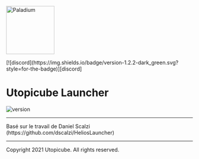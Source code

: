 <p><img  src="https://cdn.discordapp.com/attachments/830383515425570826/830383624544059392/defaultCircle.png" height="130px" alt="Paladium"></p>
[![discord](https://img.shields.io/badge/version-1.2.2-dark_green.svg?style=for-the-badge)][discord]

<h1>Utopicube Launcher</h1>

<p>
    <img src="https://img.shields.io/badge/version-1.0.0--beta.4-dark_green.svg?style=for-the-badge" alt="version">
</p>

---

<p>
    Basé sur le travail de Daniel Scalzi (https://github.com/dscalzi/HeliosLauncher)
</p>

---
Copyright 2021 Utopicube. All rights reserved.
